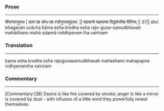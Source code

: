### Prose 
 --- 
श्रीभगवानुवाच |
काम एष क्रोध एष रजोगुणसमुद्भव: ||
महाशनो महापाप्मा विद्ध्येनमिह वैरिणम् || 37||
śhrī bhagavān uvācha
kāma eṣha krodha eṣha rajo-guṇa-samudbhavaḥ
mahāśhano mahā-pāpmā viddhyenam iha vairiṇam

### Translation 
 --- 
kama esha krodha esha rajogunasamudbhavah mahashano mahapapna vidhyenamiha vairinam

### Commentary 
 --- 
[Commentary:]38) Desire is like fire covered by smoke; anger is like a mirror is covered by dust - with infusion of a little wind they powerfully reveal themselves.